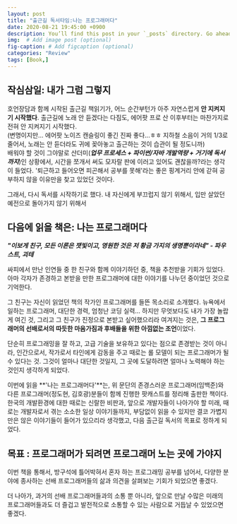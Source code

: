 ```yaml
---
layout: post
title: "출근길 독서타임:나는 프로그래머다"
date: 2020-08-21 19:45:00 +0900
description: You’ll find this post in your `_posts` directory. Go ahead and edit it and re-build the site to see your changes. # Add post description (optional)
img:  # Add image post (optional)
fig-caption: # Add figcaption (optional)
categories: "Review"
tags: [Book,]
---
```

## 작심삼일: 내가 그럼 그렇지
호언장담과 함께 시작된 출근길 책읽기가, 어느 순간부턴가 아주 자연스럽게 **안 지켜지기 시작했다**. 출근길에 노래 안 듣겠다는 다짐도, 에어팟 프로 산 이후부터는 마찬가지로 전혀 안 지켜지기 시작했다.  
(변명이지만... 에어팟 노이즈 캔슬링이 좋긴 진짜 좋다...ㅎㅎ 지하철 소음이 거의 1/3로 줄어서, 노래는 안 듣더라도 귀에 꽂아놓고 출근하는 것이 습관이 될 정도니까)  
배워야 할 것이 그야말로 산더미(***업무 프로세스 + 파이썬/자바 개발역량 + 거기에 독서까지***)인 상황에서, 시간을 쪼개서 써도 모자랄 판에 이러고 있어도 괜찮을까?라는 생각이 들었다. '퇴근하고 들어오면 피곤해서 공부를 못해'라는 좋은 핑계거리 안에 갇혀 공부하지 않을 이유만을 찾고 있었던 것이다. 

그래서, 다시 독서를 시작하기로 했다. 내 자신에게 부끄럽지 않기 위해서, 입만 살았던 예전으로 돌아가지 않기 위해서

## 다음에 읽을 책은: 나는 프로그래머다
***"이보게 친구, 모든 이론은 잿빛이고, 영원한 것은 저 황금 가지의 생명뿐이라네" - 파우스트, 괴테*** 

싸피에서 만난 인연들 중 한 친구와 함께 이야기하던 중, 책을 추천받을 기회가 있었다. 아마 각자가 존경하고 본받을 만한 프로그래머에 대한 이야기를 나누던 중이었던 것으로 기억한다.

그 친구는 자신이 읽었던 책의 작가인 프로그래머를 들뜬 목소리로 소개했다. 뉴욕에서 일하는 프로그래머, 대단한 경력, 엄청난 코딩 실력... 하지만 무엇보다도 내가 가장 놀랍게 여긴 것, 그리고 그 친구가 진정으로 본받고 싶어했으리라 여겨지는 것은, **그 프로그래머의 선배로서의 따듯한 마음가짐과 후배들을 위한 아낌없는 조언**이었다.

단순히 프로그래밍을 잘 하고, 고급 기술을 보유하고 있다는 점으로 존경받는 것이 아니라, 인간으로서, 작가로서 타인에게 감동을 주고 때로는 롤 모델이 되는 프로그래머가 될 수 있다는 것. 그것이 얼마나 대단한 것일지, 그 곳에 도달하려면 얼마나 노력해야 하는 것인지 생각하게 되었다.

이번에 읽을 **'나는 프로그래머다'**는, 위 문단의 존경스러운 프로그래머(임백준)와 다른 프로그래머(정도현, 김호광)분들이 함께 진행한 팟캐스트를 정리해 출판한 책이다. 한국의 개발환경에 대한 때로는 신랄한 비판과, 앞으로 개발자들이 나아가야 할 미래, 때로는 개발자로서 겪는 소소한 일상 이야기들까지, 부담없이 읽을 수 있지만 결코 가볍지만은 않은 이야기들이 들어가 있으리라 생각했고, 다음 출근길 독서의 목표로 정하게 되었다.
## 목표 : 프로그래머가 되려면 프로그래머 노는 곳에 가야지
이번 책을 통해서, 방구석에 틀어박혀서 혼자 하는 프로그래밍 공부를 넘어서, 다양한 분야에 종사하는 선배 프로그래머들의 삶과 의견을 살펴보는 기회가 되었으면 좋겠다.  

더 나아가, 과거의 선배 프로그래머들과의 소통 뿐 아니라, 앞으로 만날 수많은 미래의 프로그래머들과도 더 즐겁고 발전적으로 소통할 수 있는 사람으로 거듭날 수 있었으면 좋겠다.
